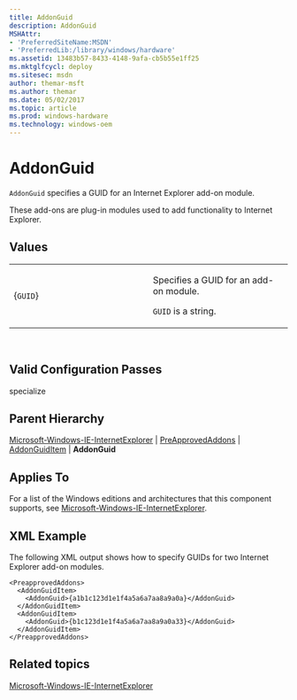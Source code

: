 ```yaml
---
title: AddonGuid
description: AddonGuid
MSHAttr:
- 'PreferredSiteName:MSDN'
- 'PreferredLib:/library/windows/hardware'
ms.assetid: 13483b57-8433-4148-9afa-cb5b55e1ff25
ms.mktglfcycl: deploy
ms.sitesec: msdn
author: themar-msft
ms.author: themar
ms.date: 05/02/2017
ms.topic: article
ms.prod: windows-hardware
ms.technology: windows-oem
---
```


# AddonGuid


`AddonGuid` specifies a GUID for an Internet Explorer add-on module.

These add-ons are plug-in modules used to add functionality to Internet Explorer.

## Values


<table>
<colgroup>
<col width="50%" />
<col width="50%" />
</colgroup>
<tbody>
<tr class="odd">
<td><p>{<code>GUID</code>}</p></td>
<td><p>Specifies a GUID for an add-on module.</p>
<p><code>GUID</code> is a string.</p></td>
</tr>
</tbody>
</table>

 

## Valid Configuration Passes


specialize

## Parent Hierarchy


[Microsoft-Windows-IE-InternetExplorer](microsoft-windows-ie-internetexplorer.md) | [PreApprovedAddons](microsoft-windows-ie-internetexplorer-preapprovedaddons.md) | [AddonGuidItem](microsoft-windows-ie-internetexplorer-preapprovedaddons-addonguiditem.md) | **AddonGuid**

## Applies To


For a list of the Windows editions and architectures that this component supports, see [Microsoft-Windows-IE-InternetExplorer](microsoft-windows-ie-internetexplorer.md).

## XML Example


The following XML output shows how to specify GUIDs for two Internet Explorer add-on modules.

```
<PreapprovedAddons>
  <AddonGuidItem>
    <AddonGuid>{a1b1c123d1e1f4a5a6a7aa8a9a0a}</AddonGuid>
  </AddonGuidItem>
  <AddonGuidItem>
    <AddonGuid>{b1c123d1e1f4a5a6a7aa8a9a0a33}</AddonGuid>
  </AddonGuidItem>
</PreapprovedAddons>
```

## Related topics


[Microsoft-Windows-IE-InternetExplorer](microsoft-windows-ie-internetexplorer.md)

 

 







